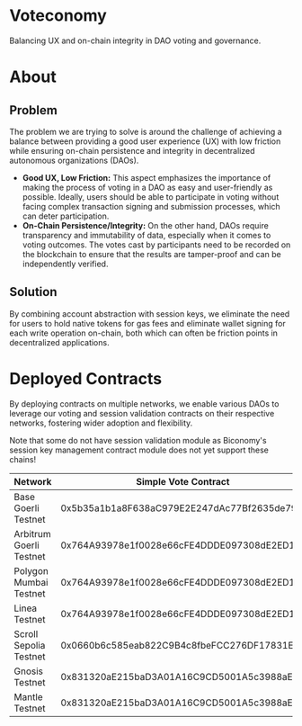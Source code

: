 # Voteconomy

Balancing UX and on-chain integrity in DAO voting and governance.

# About

## Problem

The problem we are trying to solve is around the challenge of achieving a balance between providing a good user experience (UX) with low friction while ensuring on-chain persistence and integrity in decentralized autonomous organizations (DAOs).

- **Good UX, Low Friction:** This aspect emphasizes the importance of making the process of voting in a DAO as easy and user-friendly as possible. Ideally, users should be able to participate in voting without facing complex transaction signing and submission processes, which can deter participation.
- **On-Chain Persistence/Integrity:** On the other hand, DAOs require transparency and immutability of data, especially when it comes to voting outcomes. The votes cast by participants need to be recorded on the blockchain to ensure that the results are tamper-proof and can be independently verified.

## Solution

By combining account abstraction with session keys, we eliminate the need for users to hold native tokens for gas fees and eliminate wallet signing for each write operation on-chain, both which can often be friction points in decentralized applications.

# Deployed Contracts

By deploying contracts on multiple networks, we enable various DAOs to leverage our voting and session validation contracts on their respective networks, fostering wider adoption and flexibility.

Note that some do not have session validation module as Biconomy's session key management contract module does not yet support these chains!

| Network                 | Simple Vote Contract                       | Session Validation Module                  |
| ----------------------- | ------------------------------------------ | ------------------------------------------ |
| Base Goerli Testnet     | 0x5b35a1b1a8F638aC979E2E247dAc77Bf2635de79 | 0x816da14cb0b426e085b380e1a01dacb3669ab47e |
| Arbitrum Goerli Testnet | 0x764A93978e1f0028e66cFE4DDDE097308dE2ED16 | 0xe8b442ae8c9cc7a3ae5992da52d20767dfe8d825 |
| Polygon Mumbai Testnet  | 0x764A93978e1f0028e66cFE4DDDE097308dE2ED16 | 0xe8b442ae8c9cc7a3ae5992da52d20767dfe8d825 |
| Linea Testnet           | 0x764A93978e1f0028e66cFE4DDDE097308dE2ED16 | 0xe8b442ae8c9cc7a3ae5992da52d20767dfe8d825 |
| Scroll Sepolia Testnet  | 0x0660b6c585eab822C9B4c8fbeFCC276DF17831EB |                                            |
| Gnosis Testnet          | 0x831320aE215baD3A01A16C9CD5001A5c3988aED1 |                                            |
| Mantle Testnet          | 0x831320aE215baD3A01A16C9CD5001A5c3988aED1 |                                            |

